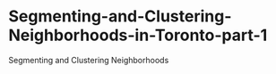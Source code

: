 # Segmenting-and-Clustering-Neighborhoods-in-Toronto-part-1
Segmenting and Clustering Neighborhoods
